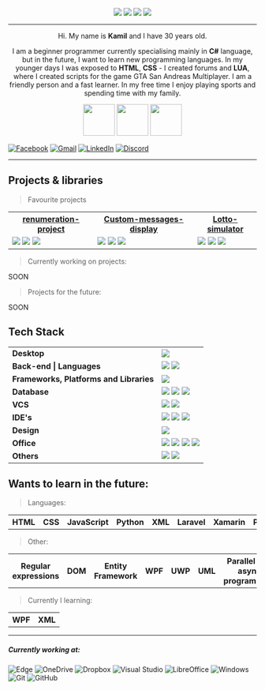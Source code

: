<p align="center">
<img src="https://komarev.com/ghpvc/?username=LosKamilos91&color=ff69b4&style=for-the-badge"/>
<img src="https://img.shields.io/github/followers/LosKamilos91?style=for-the-badge"/>
<img src="https://img.shields.io/github/stars/LosKamilos91?color=%23FECC00&style=for-the-badge"/>
<img src="https://img.shields.io/badge/Programming%20level-Junior-green?style=for-the-badge"/>
</p>

---

<p align="center">
Hi. My name is <b>Kamil</b> and I have 30 years old. 
</p>

<p align="center">
I am a beginner programmer currently specialising mainly in <b>C#</b> language, but in the future, I want to learn new programming languages. In my younger days I was exposed to <b>HTML</b>, <b>CSS</b> - I created forums and <b>LUA</b>, where I created scripts for the game GTA San Andreas Multiplayer. I am a friendly person and a fast learner. In my free time I enjoy playing sports and spending time with my family.
</p>

<p align="center">
<img width="64" src="https://cdn-icons-png.flaticon.com/512/502/502142.png">
<img width="64" src="https://cdn-icons-png.flaticon.com/512/3379/3379077.png">
<img width="64" src="https://cdn-icons-png.flaticon.com/512/2964/2964514.png">
</p>

<a href="https://www.facebook.com/kamil.orzechowski.39">![Facebook](https://img.shields.io/badge/Facebook-%231877F2.svg?style=flat-square&logo=Facebook&logoColor=white)</a>
<a href="mailto:k91.orzechowski@gmail.com?">![Gmail](https://img.shields.io/badge/Gmail-D14836?style=flat-square&logo=gmail&logoColor=white)</a>
<a href="https://www.linkedin.com/in/kamil-orzechowski-0b76121ab">![LinkedIn](https://img.shields.io/badge/linkedin-%230077B5.svg?style=flat-square&logo=linkedin&logoColor=white)</a>
<a href="https://discord.com/channels/LosKamilos#8157">![Discord](https://img.shields.io/badge/Discord-%237289DA.svg?style=flat-square&logo=discord&logoColor=white)</a>

---

## Projects & libraries

> Favourite projects

<table>
		<tr>
			<th><a href="https://github.com/LosKamilos91/Remuneration-project">renumeration-project</a></th>
			<th><a href="https://github.com/LosKamilos91/Custom-messages-display">Custom-messages-display</a></th>
			<th><a href="https://github.com/LosKamilos91/simulator-lotto">Lotto-simulator</a></th>
	</tr>
		<tr>
		<td>
				<img src="https://img.shields.io/badge/App-Console-%23EF2D5E?style=flat-square"/>
				<img src="https://img.shields.io/github/languages/top/LosKamilos91/Remuneration-project?color=%23239120&label=C%23&style=flat-square"/>
				<img src="https://img.shields.io/github/license/LosKamilos91/remuneration-project?style=flat-square"/>
		</td>
		<td>
		<img src="https://img.shields.io/badge/-Library-%23337AB7?style=flat-square"/>
		<img src="https://img.shields.io/github/languages/top/LosKamilos91/Custom-messages-display?color=%23239120&label=C%23&style=flat-square"/>
		<img src="https://img.shields.io/github/license/LosKamilos91/Custom-messages-display?style=flat-square"/>
</td>
		<td>
		<img src="https://img.shields.io/badge/Game%20Simulator-Forms-blue?style=flat-square"/>
		<img src="https://img.shields.io/github/languages/top/LosKamilos91/simulator-lotto?color=%23239120&label=C%23&style=flat-square"/>
		<img src="https://img.shields.io/github/license/LosKamilos91/simulator-lotto?style=flat-square"/>
	</td>
</table>

> Currently working on projects: 

SOON

> Projects for the future:

SOON

## Tech Stack

<table>
		<tr>
			<td><b>Desktop</b></td>
			<td>
			<img src="https://img.shields.io/badge/-Forms-blue?style=flat-square"/>
			</td>
		</tr>
		<tr>
			<td><b>Back-end | Languages</b></td>
			<td>
				<img src="https://img.shields.io/badge/-C%23-%23239120?style=flat-square"/>
				<img src="https://img.shields.io/badge/-LUA-%232C2D72?style=flat-square"/>
			</td>
		</tr>
		<tr>
			<td><b>Frameworks, Platforms and Libraries</b></td>
			<td>
				<img src="https://img.shields.io/badge/-.NET-%23512BD4?style=flat-square"/>
			</td>
		</tr>
		<tr>
			<td><b>Database</b></td>
			<td>
				<img src="https://img.shields.io/badge/-Microsoft%20SQL%20Server-%23CC2927?style=flat-square"/>
				<img src="https://img.shields.io/badge/-MySQL-%234479A1?style=flat-square"/>
				<img src="https://img.shields.io/badge/-SQLite-%23003B57?style=flat-square"/>
			</td>
		</tr>
		<tr>
			<td><b>VCS</b></td>
			<td>
				<img src="https://img.shields.io/badge/-GIT-%23F05032?style=flat-square"/>
				<img src="https://img.shields.io/badge/-GitHub-%23181717?style=flat-square"/>
			</td>
		</tr>
		<tr>
			<td><b>IDE's</b></td>
			<td>
				<img src="https://img.shields.io/badge/-Visual%20Studio%20Code-%23007ACC?style=flat-square"/>
				<img src="https://img.shields.io/badge/-Visual%20Studio-%235C2D91?style=flat-square"/>
				<img src="https://img.shields.io/badge/-Notepad%2B%2B-%2353AC56?style=flat-square"/>
			</td>
		</tr>
		<tr>
			<td><b>Design</b></td>
			<td>
				<img src="https://img.shields.io/badge/-Adobe%20Photoshop-%2331A8FF?style=flat-square"/>
			</td>
		</tr>
		<tr>
			<td><b>Office</b></td>
			<td>
				<img src="https://img.shields.io/badge/-LibreOffice-%2318A303?style=flat-square"/>
				<img src="https://img.shields.io/badge/-Microsoft%20PowerPoint-%23B7472A?style=flat-square"/>
				<img src="https://img.shields.io/badge/-Microsoft%20Excel-%23217346?style=flat-square"/>
				<img src="https://img.shields.io/badge/-Microsoft%20Word-%232B579A?style=flat-square"/>
			</td>
		</tr>
		<tr>
			<td><b>Others</b></td>
			<td>
				<img src="https://img.shields.io/badge/-Notion-%23000000?style=flat-square"/>
				<img src="https://img.shields.io/badge/-Trello-%230052CC?style=flat-square"/>
			</td>
		</tr>
</table>
 
 ## Wants to learn in the future:

> Languages:

<table>
		<tr>
		<th>HTML</th>
		<th>CSS</th>
		<th>JavaScript</th>
		<th>Python</th>
		<th>XML</th>
		<th>Laravel</th>
		<th>Xamarin</th>
		<th>PHP</th>
		</tr>
</table>

> Other:

<table>
		<tr>
		<th>Regular expressions</th>
		<th>DOM</th>
		<th>Entity Framework</th>
		<th>WPF</th>
		<th>UWP</th>
		<th>UML</th>
		<th>Parallel and async programming</th>
		<th>Design patterns</th>
		</tr>
</table>

> Currently I learning:

<table>
		<tr>
		<th>WPF</th>
		<th>XML</th>
		</tr>
</table>

---
 
 ##### Currently working at: 

![Edge](https://img.shields.io/badge/Edge-0078D7?style=for-the-badge&logo=Microsoft-edge&logoColor=white)
![OneDrive](https://img.shields.io/badge/OneDrive-0078D4.svg?style=for-the-badge&logo=microsoftonedrive&logoColor=white)
![Dropbox](https://img.shields.io/badge/Dropbox-%233B4D98.svg?style=for-the-badge&logo=Dropbox&logoColor=white)
![Visual Studio](https://img.shields.io/badge/Visual%20Studio-5C2D91.svg?style=for-the-badge&logo=visual-studio&logoColor=white)
![LibreOffice](https://img.shields.io/badge/LibreOffice-%2318A303?style=for-the-badge&logo=LibreOffice&logoColor=white)
![Windows](https://img.shields.io/badge/Windows-0078D6?style=for-the-badge&logo=windows&logoColor=white)
![Git](https://img.shields.io/badge/git-%23F05033.svg?style=for-the-badge&logo=git&logoColor=white)
![GitHub](https://img.shields.io/badge/github-%23121011.svg?style=for-the-badge&logo=github&logoColor=white)
